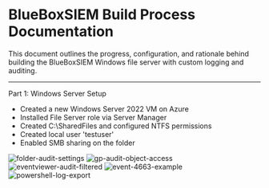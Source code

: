 # BlueBoxSIEM Build Process Documentation

This document outlines the progress, configuration, and rationale behind building the BlueBoxSIEM Windows file server with custom logging and auditing.

---

Part 1: Windows Server Setup
- Created a new Windows Server 2022 VM on Azure
- Installed File Server role via Server Manager
- Created C:\SharedFiles and configured NTFS permissions
- Created local user 'testuser'
- Enabled SMB sharing on the folder

![folder-audit-settings](https://github.com/user-attachments/assets/a8ec6632-f9bc-46da-a9e8-ead964c07fb1)
![gp-audit-object-access](https://github.com/user-attachments/assets/206f2a62-8d08-46e3-b3f0-f19aeae93f29)
![eventviewer-audit-filtered](https://github.com/user-attachments/assets/074dffd3-2b68-47ee-af48-e6700f66fe9f)
![event-4663-example](https://github.com/user-attachments/assets/7922de1c-5b61-4879-9f6e-8ae412e9336e)
![powershell-log-export](https://github.com/user-attachments/assets/dac310df-e714-47a8-8411-cf165ad2b019)
